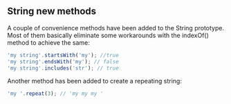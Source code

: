 ## String new methods

A couple of convenience methods have been added to the String prototype. Most of them basically eliminate some workarounds with the indexOf\(\) method to achieve the same:

```js
'my string'.startsWith('my'); //true
'my string'.endsWith('my'); // false
'my string'.includes('str'); // true
```

Another method has been added to create a repeating string:

```js
'my '.repeat(3); // 'my my my '
```




